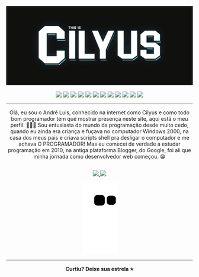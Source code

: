 <img src="https://raw.githubusercontent.com/Cilyus/Cilyus/main/img/1.gif" />
<p align="center">
    <img src="https://img.shields.io/badge/-JAVA-ea2e2f?style=flat-square&logo=java&logoColor=white" />
    <img src="https://img.shields.io/badge/-HTML5-E34F26?style=flat-square&logo=html5&logoColor=white" />
    <img src="https://img.shields.io/badge/-CSS3-1572B6?style=flat-square&logo=css3" />
    <img src="https://img.shields.io/badge/-SASS-hotpink?style=flat-square&logo=sass&logoColor=white" />
    <img src="https://img.shields.io/badge/-Bootstrap-563D7C?style=flat-square&logo=bootstrap" />
    <img src="https://img.shields.io/badge/-jQuery-0769ad?style=flat-square&logo=jQuery&logoColor=white" />
    <img src="https://img.shields.io/badge/-JavaScript-black?style=flat-square&logo=javascript" />
    <img src="https://img.shields.io/badge/-Nodejs-6da55f?style=flat-square&logo=node.js&logoColor=white" />
    <img src="https://img.shields.io/badge/-React-black?style=flat-square&logo=react" />
    <img src="https://img.shields.io/badge/-PHP-000658?style=flat-square&logo=PHP" />
    <img src="https://img.shields.io/badge/-Laravel-ff2d20?style=flat-square&logo=Laravel&logoColor=white" />
    <img src=" https://img.shields.io/badge/-MySQL-black?style=flat-square&logo=mysql" /></br>
</p>
<hr>
<p align="center">
    Olá, eu sou o André Luis, conhecido na internet como Cilyus e como todo bom programador tem que mostrar presença
    neste site, aqui está o meu perfil. 👨🏻‍💻 Sou entusiasta do mundo da programação desde muito cedo, quando eu
    ainda era criança e fuçava no computador Windows 2000, na casa dos meus pais e criava scripts shell pra desligar
    o computador e me achava O PROGRAMADOR! Mas eu comecei de verdade a estudar programação em 2010, na antiga
    plataforma Blogger, do Google, foi ali que minha jornada como desenvolvedor web começou. 😁
</p>

##

<div align="center">
  <a href="https://github.com/Cilyus">
  <img height="180em" src="https://github-readme-stats.vercel.app/api?username=Cilyus&show_icons=true&theme=algolia&include_all_commits=true&count_private=true"/>
  <img height="180em" src="https://github-readme-stats.vercel.app/api/top-langs/?username=Cilyus&layout=compact&langs_count=7&theme=algolia"/>
  </a>
</div>

<p align="center">
  <img src="https://github.com/Cilyus/Cilyus/blob/output/github-contribution-grid-snake.svg" alt="snake">
</p>
    
<hr>

<p align="center">
    <b>Curtiu? Deixe sua estrela ⭐<b>
</p>
